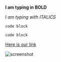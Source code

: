 **I am typing in BOLD**

*I am typing with ITALICS*

    code block

```code block```

[Here is our link](https://www.google.com/search?q=dogs&biw=1307&bih=651&tbm=isch&source=lnms&sa=X&ved=0ahUKEwj815bb2LbRAhWCxlQKHcvdDJUQ_AUIBigB#imgrc=FRSriFAwu2FUzM%3A)

![screenshot](https://github.com/njarin/phase-0-gps-1/blob/master/nickpipergps.png)